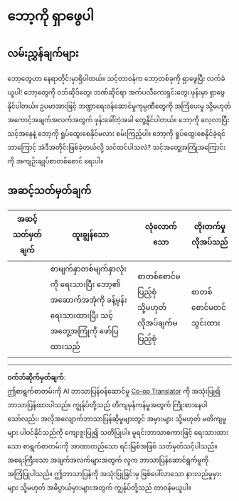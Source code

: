 <!--
CO_OP_TRANSLATOR_METADATA:
{
  "original_hash": "1d7583e8046dacbb0c056d5ba0a71b16",
  "translation_date": "2025-09-05T14:13:14+00:00",
  "source_file": "6-NLP/1-Introduction-to-NLP/assignment.md",
  "language_code": "my"
}
-->
# ဘော့ကို ရှာဖွေပါ

## လမ်းညွှန်ချက်များ

ဘော့တွေဟာ နေရာတိုင်းမှာရှိပါတယ်။ သင့်တာဝန်က ဘော့တစ်ခုကို ရှာဖွေပြီး လက်ခံယူပါ! ဘော့တွေကို ဝဘ်ဆိုဒ်တွေ၊ ဘဏ်ဆိုင်ရာ အက်ပလီကေးရှင်းတွေ၊ ဖုန်းမှာ ရှာဖွေနိုင်ပါတယ်။ ဥပမာအားဖြင့် ဘဏ္ဍာရေးဝန်ဆောင်မှုကုမ္ပဏီတွေကို အကြံပေးမှု သို့မဟုတ် အကောင့်အချက်အလက်အတွက် ဖုန်းခေါ်တဲ့အခါ တွေ့နိုင်ပါတယ်။ ဘော့ကို လေ့လာပြီး သင့်အနေနဲ့ ဘော့ကို ရှုပ်ထွေးစေနိုင်မလား စမ်းကြည့်ပါ။ ဘော့ကို ရှုပ်ထွေးစေနိုင်ခဲ့ရင် ဘာကြောင့် အဲဒီအတိုင်းဖြစ်ခဲ့တယ်လို့ သင်ထင်ပါသလဲ? သင့်အတွေ့အကြုံအကြောင်းကို အကျဉ်းချုပ်စာတစ်စောင် ရေးပါ။

## အဆင့်သတ်မှတ်ချက်

| အဆင့်သတ်မှတ်ချက် | ထူးချွန်သော                                                                                                     | လုံလောက်သော                                     | တိုးတက်မှုလိုအပ်သည်     |
| ----------------- | ------------------------------------------------------------------------------------------------------------- | -------------------------------------------- | --------------------- |
|                   | စာမျက်နှာတစ်မျက်နှာလုံးကို ရေးသားပြီး ဘော့၏ အဆောက်အအုံကို ခန့်မှန်းရေးသားထားပြီး သင့်အတွေ့အကြုံကို ဖော်ပြထားသည် | စာတစ်စောင်မပြည့်စုံ သို့မဟုတ် လိုအပ်ချက်မပြည့်စုံ | စာတစ်စောင်မတင်သွင်းထား |

---

**ဝက်ဘ်ဆိုက်မှတ်ချက်**:  
ဤစာရွက်စာတမ်းကို AI ဘာသာပြန်ဝန်ဆောင်မှု [Co-op Translator](https://github.com/Azure/co-op-translator) ကို အသုံးပြု၍ ဘာသာပြန်ထားပါသည်။ ကျွန်ုပ်တို့သည် တိကျမှန်ကန်မှုအတွက် ကြိုးစားနေပါသော်လည်း၊ အလိုအလျောက်ဘာသာပြန်ဆိုမှုများတွင် အမှားများ သို့မဟုတ် မတိကျမှုများ ပါဝင်နိုင်သည်ကို ကျေးဇူးပြု၍ သတိပြုပါ။ မူရင်းဘာသာစကားဖြင့် ရေးသားထားသော စာရွက်စာတမ်းကို အာဏာတည်သော ရင်းမြစ်အဖြစ် သတ်မှတ်သင့်ပါသည်။ အရေးကြီးသော အချက်အလက်များအတွက် လူက ဘာသာပြန်ဆောင်ရွက်မှုကို အကြံပြုပါသည်။ ဤဘာသာပြန်ကို အသုံးပြုခြင်းမှ ဖြစ်ပေါ်လာသော နားလည်မှုမှားများ သို့မဟုတ် အဓိပ္ပာယ်မှားများအတွက် ကျွန်ုပ်တို့သည် တာဝန်မယူပါ။